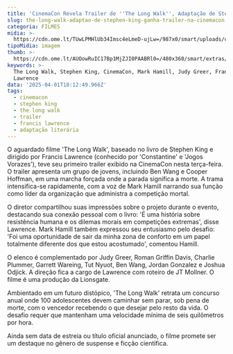 ```yaml
---
title: 'CinemaCon Revela Trailer de ''The Long Walk'', Adaptação de Stephen King'
slug: the-long-walk-adaptao-de-stephen-king-ganha-trailer-na-cinemacon
categoria: FILMES
midia: >-
  https://cdn.ome.lt/TUwLPMHlUb34Imsc4eLmeD-ujLw=/987x0/smart/uploads/conteudo/fotos/OMELETE_CAPA_-_2025-04-01T145118.334.png
tipoMidia: imagem
thumb: >-
  https://cdn.ome.lt/AUOowRuIC17Bp1MjZJI0PAABRl0=/480x360/smart/extras/conteudos/omelete_THUMB_-_2025-04-01T145055.482.png
keywords: >-
  The Long Walk, Stephen King, CinemaCon, Mark Hamill, Judy Greer, Francis
  Lawrence
data: '2025-04-01T18:12:49.966Z'
tags:
  - cinemacon
  - stephen king
  - the long walk
  - trailer
  - francis lawrence
  - adaptação literária
---
```


O aguardado filme 'The Long Walk', baseado no livro de Stephen King e dirigido por Francis Lawrence (conhecido por 'Constantine' e 'Jogos Vorazes'), teve seu primeiro trailer exibido na CinemaCon nesta terça-feira. O trailer apresenta um grupo de jovens, incluindo Ben Wang e Cooper Hoffman, em uma marcha forçada onde a parada significa a morte. A trama intensifica-se rapidamente, com a voz de Mark Hamill narrando sua função como líder da organização que administra a competição mortal.

O diretor compartilhou suas impressões sobre o projeto durante o evento, destacando sua conexão pessoal com o livro: 'É uma história sobre resistência humana e os dilemas morais em competições extremas', disse Lawrence. Mark Hamill também expressou seu entusiasmo pelo desafio: 'Foi uma oportunidade de sair da minha zona de conforto em um papel totalmente diferente dos que estou acostumado', comentou Hamill.

O elenco é complementado por Judy Greer, Roman Griffin Davis, Charlie Plummer, Garrett Wareing, Tut Nyuot, Ben Wang, Jordan Gonzalez e Joshua Odjick. A direção fica a cargo de Lawrence com roteiro de JT Mollner. O filme é uma produção da Lionsgate.

Ambientado em um futuro distópico, 'The Long Walk' retrata um concurso anual onde 100 adolescentes devem caminhar sem parar, sob pena de morte, com o vencedor recebendo o que desejar pelo resto da vida. O desafio requer que mantenham uma velocidade mínima de seis quilômetros por hora.

Ainda sem data de estreia ou título oficial anunciado, o filme promete ser um destaque no gênero de suspense e ficção científica.
